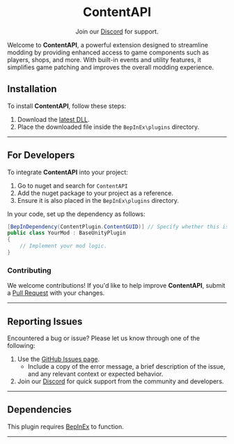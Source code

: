 <h1 align="center">ContentAPI</h1>
<div align="center">Join our <a href="https://discord.gg/namelesscircus">Discord</a> for support.</div>

Welcome to **ContentAPI**, a powerful extension designed to streamline modding by providing enhanced access to game components such as players, shops, and more. With built-in events and utility features, it simplifies game patching and improves the overall modding experience.

## Installation

To install **ContentAPI**, follow these steps:

1. Download the [latest DLL](https://github.com/CircusStudios/ContentAPI/releases/latest).
2. Place the downloaded file inside the `BepInEx\plugins` directory.

---

## For Developers

To integrate **ContentAPI** into your project:

1. Go to nuget and search for `ContentAPI`
2. Add the nuget package to your project as a reference.
3. Ensure it is also placed in the `BepInEx\plugins` directory.

In your code, set up the dependency as follows:

```csharp
[BepInDependency(ContentPlugin.ContentGUID)] // Specify whether this is a hard or soft dependency. Note: BepInEx defaults to hard dependencies.
public class YourMod : BaseUnityPlugin 
{
    // Implement your mod logic.
}
```

### Contributing

We welcome contributions! If you'd like to help improve **ContentAPI**, submit a [Pull Request](https://github.com/CircusStudios/ContentAPI/pulls) with your changes.

---

## Reporting Issues

Encountered a bug or issue? Please let us know through one of the following:

1. Use the [GitHub Issues page](https://github.com/CircusStudios/ContentAPI/issues/new).
    - Include a copy of the error message, a brief description of the issue, and any relevant context or expected behavior.
2. Join our [Discord](https://discord.gg/namelesscircus) for quick support from the community and developers.

---

## Dependencies

This plugin requires [BepInEx](https://github.com/BepInEx/BepInEx) to function.

---